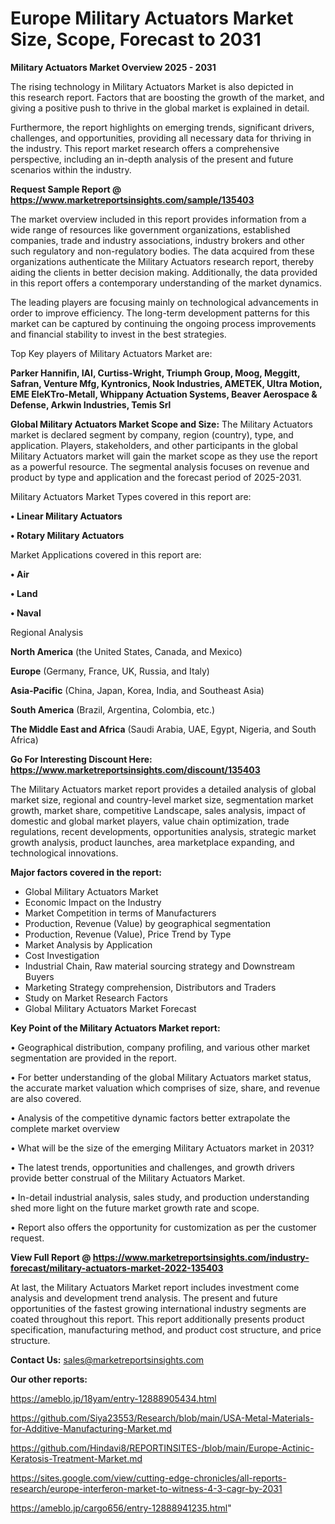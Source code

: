  # Europe Military Actuators Market Size, Scope, Forecast to 2031

<Strong> Military Actuators Market Overview 2025 - 2031</strong>

The rising technology in Military Actuators Market is also depicted in this research report. Factors that are boosting the growth of the market, and giving a positive push to thrive in the global market is explained in detail.

Furthermore, the report highlights on emerging trends, significant drivers, challenges, and opportunities, providing all necessary data for thriving in the industry. This report market research offers a comprehensive perspective, including an in-depth analysis of the present and future scenarios within the industry.

<strong>Request Sample Report @ <a href=https://www.marketreportsinsights.com/sample/135403>https://www.marketreportsinsights.com/sample/135403</a></strong>

The market overview included in this report provides information from a wide range of resources like government organizations, established companies, trade and industry associations, industry brokers and other such regulatory and non-regulatory bodies. The data acquired from these organizations authenticate the Military Actuators research report, thereby aiding the clients in better decision making. Additionally, the data provided in this report offers a contemporary understanding of the market dynamics.

The leading players are focusing mainly on technological advancements in order to improve efficiency. The long-term development patterns for this market can be captured by continuing the ongoing process improvements and financial stability to invest in the best strategies.

Top Key players of Military Actuators Market are:

<strong>Parker Hannifin, IAI, Curtiss-Wright, Triumph Group, Moog, Meggitt, Safran, Venture Mfg, Kyntronics, Nook Industries, AMETEK, Ultra Motion, EME EleKTro-Metall, Whippany Actuation Systems, Beaver Aerospace & Defense, Arkwin Industries, Temis Srl</strong>

<strong><b>Global Military Actuators Market Scope and Size:</b></strong>
The Military Actuators market is declared segment by company, region (country), type, and application. Players, stakeholders, and other participants in the global Military Actuators market will gain the market scope as they use the report as a powerful resource. The segmental analysis focuses on revenue and product by type and application and the forecast period of 2025-2031.

Military Actuators Market Types covered in this report are:

<strong>• Linear Military Actuators

• Rotary Military Actuators</strong>

Market Applications covered in this report are:

<strong>• Air

• Land

• Naval</strong> 

Regional Analysis

<strong>North America</strong> (the United States, Canada, and Mexico)

<strong>Europe</strong> (Germany, France, UK, Russia, and Italy)

<strong>Asia-Pacific</strong> (China, Japan, Korea, India, and Southeast Asia)

<strong>South America</strong> (Brazil, Argentina, Colombia, etc.)

<strong>The Middle East and Africa</strong> (Saudi Arabia, UAE, Egypt, Nigeria, and South Africa)

<strong>Go For Interesting Discount Here: <a href=https://www.marketreportsinsights.com/discount/135403>https://www.marketreportsinsights.com/discount/135403</a></strong>

The Military Actuators market report provides a detailed analysis of global market size, regional and country-level market size, segmentation market growth, market share, competitive Landscape, sales analysis, impact of domestic and global market players, value chain optimization, trade regulations, recent developments, opportunities analysis, strategic market growth analysis, product launches, area marketplace expanding, and technological innovations.

<strong><b>Major factors covered in the report:</b></strong>
<ul>
  <li>Global Military Actuators Market </li>
  <li>Economic Impact on the Industry</li>
  <li>Market Competition in terms of Manufacturers</li>
  <li>Production, Revenue (Value) by geographical segmentation</li>
  <li>Production, Revenue (Value), Price Trend by Type</li>
  <li>Market Analysis by Application</li>
  <li>Cost Investigation</li>
  <li>Industrial Chain, Raw material sourcing strategy and Downstream Buyers</li>
  <li>Marketing Strategy comprehension, Distributors and Traders</li>
  <li>Study on Market Research Factors</li>
  <li>Global Military Actuators Market Forecast</li>
</ul>

<strong><b>Key Point of the Military Actuators Market report:</b></strong>

• Geographical distribution, company profiling, and various other market segmentation are provided in the report.

• For better understanding of the global Military Actuators market status, the accurate market valuation which comprises of size, share, and revenue are also covered.

• Analysis of the competitive dynamic factors better extrapolate the complete market overview

• What will be the size of the emerging Military Actuators market in 2031?

• The latest trends, opportunities and challenges, and growth drivers provide better construal of the Military Actuators Market.

• In-detail industrial analysis, sales study, and production understanding shed more light on the future market growth rate and scope.

• Report also offers the opportunity for customization as per the customer request.

<strong><b>View Full Report @ <a href=https://www.marketreportsinsights.com/industry-forecast/military-actuators-market-2022-135403>https://www.marketreportsinsights.com/industry-forecast/military-actuators-market-2022-135403</a></b></strong>


At last, the Military Actuators Market report includes investment come analysis and development trend analysis. The present and future opportunities of the fastest growing international industry segments are coated throughout this report. This report additionally presents product specification, manufacturing method, and product cost structure, and price structure.

<strong>Contact Us:</strong>
sales@marketreportsinsights.com

<strong>Our other reports:</strong>

<a href=https://ameblo.jp/18yam/entry-12888905434.html>https://ameblo.jp/18yam/entry-12888905434.html</a>

<a href=https://github.com/Siya23553/Research/blob/main/USA-Metal-Materials-for-Additive-Manufacturing-Market.md>https://github.com/Siya23553/Research/blob/main/USA-Metal-Materials-for-Additive-Manufacturing-Market.md</a>

<a href=https://github.com/Hindavi8/REPORTINSITES-/blob/main/Europe-Actinic-Keratosis-Treatment-Market.md>https://github.com/Hindavi8/REPORTINSITES-/blob/main/Europe-Actinic-Keratosis-Treatment-Market.md</a>

<a href=https://sites.google.com/view/cutting-edge-chronicles/all-reports-research/europe-interferon-market-to-witness-4-3-cagr-by-2031>https://sites.google.com/view/cutting-edge-chronicles/all-reports-research/europe-interferon-market-to-witness-4-3-cagr-by-2031</a>

<a href=https://ameblo.jp/cargo656/entry-12888941235.html>https://ameblo.jp/cargo656/entry-12888941235.html</a>"
